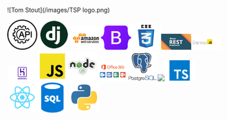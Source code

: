 ![Tom Stout](/images/TSP logo.png)



<img src="/images/api.png" width=70> 
<img src="/images/django_fppxu2V.png" width=70> 
<img src="/images/aws.png" width=70><img src="/images/Bootstrap.png" width=70 ><img src="/images/css_Pn32x1k.png" width=70 ><img src="/images/Django_Rest_Framework.png" width=70 ><img src="/images/express.png" width=70 ><img src="/images/heroku.png" width=70 ><img src="/images/javascript_qwukuTw.png" width=70 ><img src="/images/nodejs_5Oktn6L.png" width=70 ><img src="/images/office-365.png" width=70 ><img src="/images/postgres.png" width=70 ><img src="/images/html_e2l7B2L.png" width=70 ><img src="/images/typescript_dziY0C5.png" width=70 ><img src="/images/react_uHJL5wt.png" width=70 ><img src="/images/sql_5IuCBOI.png" width=70 >

<img src="/images/python.png" width=70 >
 
